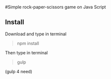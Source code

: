 #Simple rock-paper-scissors game on Java Script

## Install

Download and type in terminal
> npm install

Then type in terminal
>gulp

(gulp 4 need)
